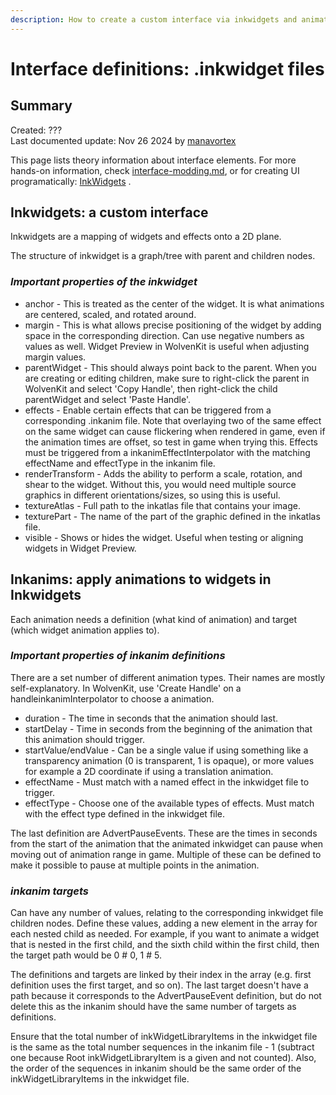 ```yaml
---
description: How to create a custom interface via inkwidgets and animate via inkanims
---
```


# Interface definitions: .inkwidget files

## Summary

Created: ???\
Last documented update: Nov 26 2024 by [manavortex](https://app.gitbook.com/u/NfZBoxGegfUqB33J9HXuCs6PVaC3 "mention")

This page lists theory information about interface elements. For more hands-on information, check [interface-modding.md](../../../modding-guides/custom-icons-and-ui/interface-modding.md "mention"), or for creating UI programatically: [InkWidgets](https://app.gitbook.com/s/fwsaoju1TBAUvMpI6NIw/how-do-i/inkwidgets "mention") .

## Inkwidgets: a custom interface

Inkwidgets are a mapping of widgets and effects onto a 2D plane.

The structure of inkwidget is a graph/tree with parent and children nodes.

### _Important properties of the inkwidget_

* anchor - This is treated as the center of the widget. It is what animations are centered, scaled, and rotated around.
* margin - This is what allows precise positioning of the widget by adding space in the corresponding direction. Can use negative numbers as values as well. Widget Preview in WolvenKit is useful when adjusting margin values.
* parentWidget - This should always point back to the parent. When you are creating or editing children, make sure to right-click the parent in WolvenKit and select 'Copy Handle', then right-click the child parentWidget and select 'Paste Handle'.
* effects - Enable certain effects that can be triggered from a corresponding .inkanim file. Note that overlaying two of the same effect on the same widget can cause flickering when rendered in game, even if the animation times are offset, so test in game when trying this. Effects must be triggered from a inkanimEffectInterpolator with the matching effectName and effectType in the inkanim file.
* renderTransform - Adds the ability to perform a scale, rotation, and shear to the widget. Without this, you would need multiple source graphics in different orientations/sizes, so using this is useful.
* textureAtlas - Full path to the inkatlas file that contains your image.
* texturePart - The name of the part of the graphic defined in the inkatlas file.
* visible - Shows or hides the widget. Useful when testing or aligning widgets in Widget Preview.

## Inkanims: apply animations to widgets in Inkwidgets

Each animation needs a definition (what kind of animation) and target (which widget animation applies to).

### _Important properties of inkanim definitions_

There are a set number of different animation types. Their names are mostly self-explanatory. In WolvenKit, use 'Create Handle' on a handleinkanimInterpolator to choose a animation.

* duration - The time in seconds that the animation should last.
* startDelay - Time in seconds from the beginning of the animation that this animation should trigger.
* startValue/endValue - Can be a single value if using something like a transparency animation (0 is transparent, 1 is opaque), or more values for example a 2D coordinate if using a translation animation.
* effectName - Must match with a named effect in the inkwidget file to trigger.
* effectType - Choose one of the available types of effects. Must match with the effect type defined in the inkwidget file.

The last definition are AdvertPauseEvents. These are the times in seconds from the start of the animation that the animated inkwidget can pause when moving out of animation range in game. Multiple of these can be defined to make it possible to pause at multiple points in the animation.

### _inkanim targets_

Can have any number of values, relating to the corresponding inkwidget file children nodes. Define these values, adding a new element in the array for each nested child as needed. For example, if you want to animate a widget that is nested in the first child, and the sixth child within the first child, then the target path would be 0 # 0, 1 # 5.

The definitions and targets are linked by their index in the array (e.g. first definition uses the first target, and so on). The last target doesn't have a path because it corresponds to the AdvertPauseEvent definition, but do not delete this as the inkanim should have the same number of targets as definitions.

Ensure that the total number of inkWidgetLibraryItems in the inkwidget file is the same as the total number sequences in the inkanim file - 1 (subtract one because Root inkWidgetLibraryItem is a given and not counted). Also, the order of the sequences in inkanim should be the same order of the inkWidgetLibraryItems in the inkwidget file.
